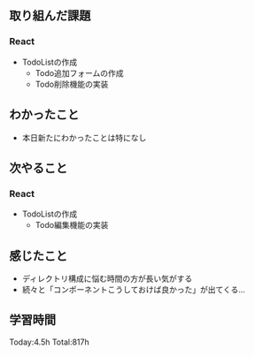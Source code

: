 ## 取り組んだ課題
### React
- TodoListの作成
  - Todo追加フォームの作成
  - Todo削除機能の実装
## わかったこと
- 本日新たにわかったことは特になし
## 次やること
### React
- TodoListの作成
  - Todo編集機能の実装
## 感じたこと
- ディレクトリ構成に悩む時間の方が長い気がする
- 続々と「コンポーネントこうしておけば良かった」が出てくる...
## 学習時間
Today:4.5h Total:817h
